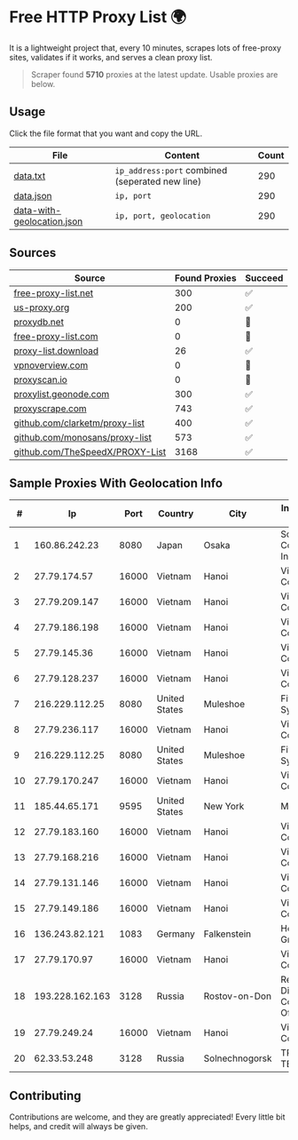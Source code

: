 
# Free HTTP Proxy List 🌍

It is a lightweight project that, every 10 minutes, scrapes lots of free-proxy sites, validates if it works, and serves a clean proxy list.


> Scraper found **5710** proxies at the latest update. Usable proxies are below.

## Usage

Click the file format that you want and copy the URL.


|File|Content|Count|
|----|-------|-----|
|[data.txt](https://raw.githubusercontent.com/themiralay/Proxy-List-World/master/data.txt)|`ip_address:port` combined (seperated new line)|290|
|[data.json](https://raw.githubusercontent.com/themiralay/Proxy-List-World/master/data.json)|`ip, port`|290|
|[data-with-geolocation.json](https://raw.githubusercontent.com/themiralay/Proxy-List-World/master/data-with-geolocation.json)|`ip, port, geolocation`|290|

## Sources

|Source|Found Proxies|Succeed|
|------|-------------|-------|
|[free-proxy-list.net](https://free-proxy-list.net)|300|✅|
|[us-proxy.org](https://www.us-proxy.org)|200|✅|
|[proxydb.net](http://proxydb.net)|0|🚫|
|[free-proxy-list.com](https://free-proxy-list.com/?page=&port=&type%5B%5D=http&type%5B%5D=https&up_time=0&search=Search)|0|🚫|
|[proxy-list.download](https://www.proxy-list.download/HTTP)|26|✅|
|[vpnoverview.com](https://vpnoverview.com/privacy/anonymous-browsing/free-proxy-servers)|0|🚫|
|[proxyscan.io](https://www.proxyscan.io)|0|🚫|
|[proxylist.geonode.com](https://proxylist.geonode.com/api/proxy-list?limit=300&page=1&sort_by=lastChecked&sort_type=desc&protocols=http,https)|300|✅|
|[proxyscrape.com](https://api.proxyscrape.com/v2/?request=displayproxies&protocol=http&timeout=10000&country=all&ssl=all&anonymity=all)|743|✅|
|[github.com/clarketm/proxy-list](https://raw.githubusercontent.com/clarketm/proxy-list/master/proxy-list-raw.txt)|400|✅|
|[github.com/monosans/proxy-list](https://raw.githubusercontent.com/monosans/proxy-list/main/proxies/http.txt)|573|✅|
|[github.com/TheSpeedX/PROXY-List](https://raw.githubusercontent.com/TheSpeedX/PROXY-List/master/http.txt)|3168|✅|


## Sample Proxies With Geolocation Info

|#|Ip|Port|Country|City|Internet Service Provider|
|-|--|----|-------|----|-------------------------|
|1|160.86.242.23|8080|Japan|Osaka|Sony Network Communications Inc|
|2|27.79.174.57|16000|Vietnam|Hanoi|Viettel Corporation|
|3|27.79.209.147|16000|Vietnam|Hanoi|Viettel Corporation|
|4|27.79.186.198|16000|Vietnam|Hanoi|Viettel Corporation|
|5|27.79.145.36|16000|Vietnam|Hanoi|Viettel Corporation|
|6|27.79.128.237|16000|Vietnam|Hanoi|Viettel Corporation|
|7|216.229.112.25|8080|United States|Muleshoe|Five Area Systems, LLC|
|8|27.79.236.117|16000|Vietnam|Hanoi|Viettel Corporation|
|9|216.229.112.25|8080|United States|Muleshoe|Five Area Systems, LLC|
|10|27.79.170.247|16000|Vietnam|Hanoi|Viettel Corporation|
|11|185.44.65.171|9595|United States|New York|Massivegrid LTD|
|12|27.79.183.160|16000|Vietnam|Hanoi|Viettel Corporation|
|13|27.79.168.216|16000|Vietnam|Hanoi|Viettel Corporation|
|14|27.79.131.146|16000|Vietnam|Hanoi|Viettel Corporation|
|15|27.79.149.186|16000|Vietnam|Hanoi|Viettel Corporation|
|16|136.243.82.121|1083|Germany|Falkenstein|Hetzner Online GmbH|
|17|27.79.170.97|16000|Vietnam|Hanoi|Viettel Corporation|
|18|193.228.162.163|3128|Russia|Rostov-on-Don|Republican Digital Communications Office LAN|
|19|27.79.249.24|16000|Vietnam|Hanoi|Viettel Corporation|
|20|62.33.53.248|3128|Russia|Solnechnogorsk|TRANS-TELECOM|



## Contributing

Contributions are welcome, and they are greatly appreciated! Every
little bit helps, and credit will always be given.

